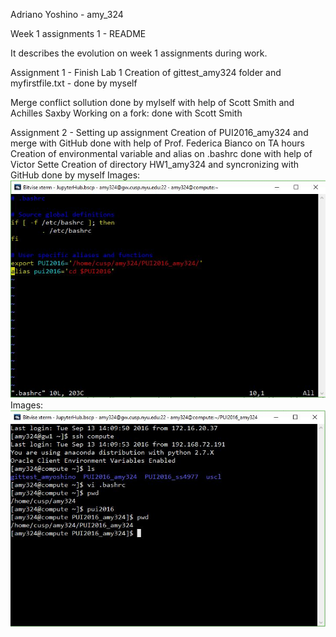 Adriano Yoshino - amy_324 

Week 1 assignments 1 - README

It describes the evolution on week 1 assignments during work.

Assignment 1 - Finish Lab 1
Creation of gittest_amy324 folder and myfirstfile.txt - done by myself

Merge conflict sollution done by mylself with help of Scott Smith and Achilles Saxby
Working on a fork: done with Scott Smith 

Assignment 2 - Setting up assignment
Creation of PUI2016_amy324 and merge with GitHub done with help of Prof. Federica Bianco on TA hours
Creation of environmental variable and alias on .bashrc done with help of Victor Sette
Creation of directory HW1_amy324 and syncronizing with GitHub done by myself
Images: ![Bashrc screen - amy324](Bashrc%20screen%20-%20amy324.JPG)
Images: ![Terminal pwd screen - amy324](Terminal%20pwd%20screen%20-%20amy324.JPG)





